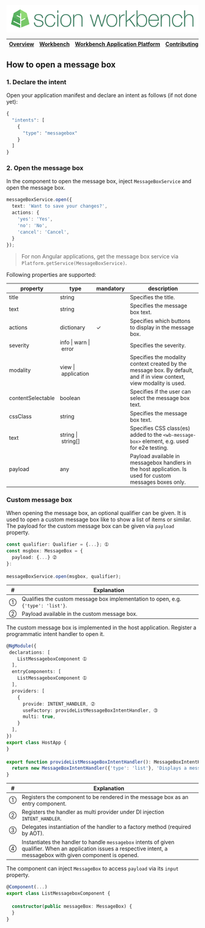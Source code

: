 ![SCION Workbench](/resources/site/logo/scion-workbench-banner.png)

[Overview][menu-overview] | [Workbench][menu-workbench] | [Workbench&nbsp;Application&nbsp;Platform][menu-workbench-application-platform] | [Contributing][menu-contributing] | [Changelog][menu-changelog] | [Sponsoring][menu-sponsoring] | [Links][menu-links]
|---|---|---|---|---|---|---|

## How to open a message box

### 1. Declare the intent

Open your application manifest and declare an intent as follows (if not done yet):
  
```javascript
{
  "intents": [
    {
      "type": "messagebox"
    }
  ]
}
```

### 2. Open the message box

In the component to open the message box, inject `MessageBoxService` and open the message box.

```typescript 
messageBoxService.open({
  text: 'Want to save your changes?',
  actions: {
    'yes': 'Yes',
    'no': 'No',
    'cancel': 'Cancel',
  }
});

```
> For non Angular applications, get the message box service via `Platform.getService(MessageBoxService)`.

Following properties are supported:

|property|type|mandatory|description|
|-|-|-|-|
|title|string||Specifies the title.|
|text|string||Specifies the message box text.|
|actions|dictionary|✓|Specifies which buttons to display in the message box.|
|severity|info&nbsp;\|&nbsp;warn&nbsp;\|&nbsp;error||Specifies the severity.|
|modality|view&nbsp;\|&nbsp;application||Specifies the modality context created by the message box. By default, and if in view context, view modality is used.|
|contentSelectable|boolean||Specifies if the user can select the message box text.|
|cssClass|string||Specifies the message box text.|
|text|string&nbsp;\|&nbsp;string[]||Specifies CSS class(es) added to the  `<wb-message-box>` element, e.g. used for e2e testing.|
|payload|any||Payload available in messagebox handlers in the host application. Is used for custom messages boxes only.|

### Custom message box

When opening the message box, an optional qualifier can be given. It is used to open a custom message box like to show a list of items or similar. The payload for the custom message box can be given via `payload` property.

```typescript
const qualifier: Qualifier = {...}; ➀
const msgbox: MessageBox = {
  payload: {...} ➁
}:

messageBoxService.open(msgbox, qualifier);
```
|#|Explanation|
|-|-|
|➀|Qualifies the custom message box implementation to open, e.g. `{'type': 'list'}`.|
|➁|Payload available in the custom message box.|


The custom message box is implemented in the host application. Register a programmatic intent handler to open it.

```typescript
@NgModule({
 declarations: [
    ListMessageboxComponent ➀
  ],
  entryComponents: [
    ListMessageboxComponent ➀
  ],
  providers: [
    {
      provide: INTENT_HANDLER, ➁
      useFactory: provideListMessageBoxIntentHandler, ➂
      multi: true,
    }
  ],
})
export class HostApp {
}

export function provideListMessageBoxIntentHandler(): MessageBoxIntentHandler { ➃
  return new MessageBoxIntentHandler({'type': 'list'}, 'Displays a messagebox with list content to the user.', ListMessageboxComponent);
}

```
|#|Explanation|
|-|-|
|➀|Registers the component to be rendered in the message box as an entry component.|
|➁|Registers the handler as multi provider under DI injection `INTENT_HANDLER`.|
|➂|Delegates instantiation of the handler to a factory method (required by AOT).|
|➃|Instantiates the handler to handle `messagebox` intents of given qualifier. When an application issues a respective intent, a messagebox with given component is opened.|

The component can inject `MessageBox` to access `payload` via its `input` property.

```typescript
@Component(...)
export class ListMessageboxComponent {

  constructor(public messageBox: MessageBox) {
  }
}
```

[menu-overview]: /README.md
[menu-workbench]: /resources/site/workbench.md
[menu-workbench-application-platform]: /resources/site/workbench-application-platform.md
[menu-contributing]: /CONTRIBUTING.md
[menu-changelog]: /resources/site/changelog.md
[menu-sponsoring]: /resources/site/sponsors.md
[menu-links]: /resources/site/links.md